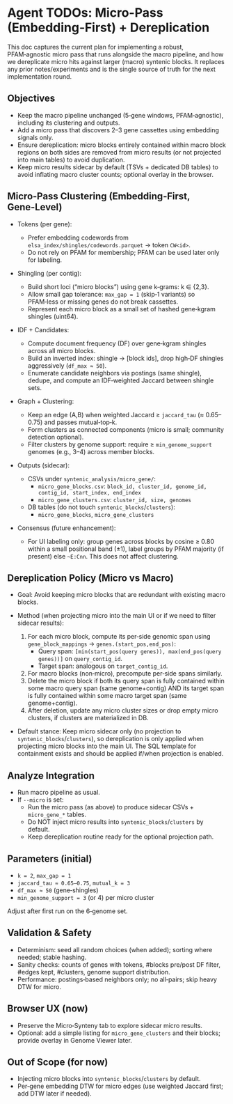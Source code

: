 # Agent TODOs: Micro-Pass (Embedding‑First) + Dereplication

This doc captures the current plan for implementing a robust, PFAM‑agnostic micro pass that runs alongside the macro pipeline, and how we dereplicate micro hits against larger (macro) syntenic blocks. It replaces any prior notes/experiments and is the single source of truth for the next implementation round.

## Objectives

- Keep the macro pipeline unchanged (5‑gene windows, PFAM‑agnostic), including its clustering and outputs.
- Add a micro pass that discovers 2–3 gene cassettes using embedding signals only.
- Ensure dereplication: micro blocks entirely contained within macro block regions on both sides are removed from micro results (or not projected into main tables) to avoid duplication.
- Keep micro results sidecar by default (TSVs + dedicated DB tables) to avoid inflating macro cluster counts; optional overlay in the browser.

## Micro‑Pass Clustering (Embedding‑First, Gene‑Level)

- Tokens (per gene):
  - Prefer embedding codewords from `elsa_index/shingles/codewords.parquet` → token `CW<id>`.
  - Do not rely on PFAM for membership; PFAM can be used later only for labeling.

- Shingling (per contig):
  - Build short loci (“micro blocks”) using gene k‑grams: k ∈ {2,3}.
  - Allow small gap tolerance: `max_gap = 1` (skip‑1 variants) so PFAM‑less or missing genes do not break cassettes.
  - Represent each micro block as a small set of hashed gene‑kgram shingles (uint64).

- IDF + Candidates:
  - Compute document frequency (DF) over gene‑kgram shingles across all micro blocks.
  - Build an inverted index: shingle → [block ids], drop high‑DF shingles aggressively (`df_max ≈ 50`).
  - Enumerate candidate neighbors via postings (same shingle), dedupe, and compute an IDF‑weighted Jaccard between shingle sets.

- Graph + Clustering:
  - Keep an edge (A,B) when weighted Jaccard ≥ `jaccard_tau` (≈ 0.65–0.75) and passes mutual‑top‑k.
  - Form clusters as connected components (micro is small; community detection optional).
  - Filter clusters by genome support: require ≥ `min_genome_support` genomes (e.g., 3–4) across member blocks.

- Outputs (sidecar):
  - CSVs under `syntenic_analysis/micro_gene/`:
    - `micro_gene_blocks.csv`: `block_id, cluster_id, genome_id, contig_id, start_index, end_index`
    - `micro_gene_clusters.csv`: `cluster_id, size, genomes`
  - DB tables (do not touch `syntenic_blocks`/`clusters`):
    - `micro_gene_blocks`, `micro_gene_clusters`

- Consensus (future enhancement):
  - For UI labeling only: group genes across blocks by cosine ≥ 0.80 within a small positional band (±1), label groups by PFAM majority (if present) else `~E:Cnn`. This does not affect clustering.

## Dereplication Policy (Micro vs Macro)

- Goal: Avoid keeping micro blocks that are redundant with existing macro blocks.

- Method (when projecting micro into the main UI or if we need to filter sidecar results):
  1) For each micro block, compute its per‑side genomic span using `gene_block_mappings` → `genes.(start_pos,end_pos)`:
     - Query span: `[min(start_pos(query genes)), max(end_pos(query genes))]` on `query_contig_id`.
     - Target span: analogous on `target_contig_id`.
  2) For macro blocks (non‑micro), precompute per‑side spans similarly.
  3) Delete the micro block if both its query span is fully contained within some macro query span (same genome+contig) AND its target span is fully contained within some macro target span (same genome+contig).
  4) After deletion, update any micro cluster sizes or drop empty micro clusters, if clusters are materialized in DB.

- Default stance: Keep micro sidecar only (no projection to `syntenic_blocks`/`clusters`), so dereplication is only applied when projecting micro blocks into the main UI. The SQL template for containment exists and should be applied if/when projection is enabled.

## Analyze Integration

- Run macro pipeline as usual.
- If `--micro` is set:
  - Run the micro pass (as above) to produce sidecar CSVs + `micro_gene_*` tables.
  - Do NOT inject micro results into `syntenic_blocks`/`clusters` by default.
  - Keep dereplication routine ready for the optional projection path.

## Parameters (initial)

- `k = 2`, `max_gap = 1`
- `jaccard_tau ≈ 0.65–0.75`, `mutual_k = 3`
- `df_max ≈ 50` (gene‑shingles)
- `min_genome_support = 3` (or 4) per micro cluster

Adjust after first run on the 6‑genome set.

## Validation & Safety

- Determinism: seed all random choices (when added); sorting where needed; stable hashing.
- Sanity checks: counts of genes with tokens, #blocks pre/post DF filter, #edges kept, #clusters, genome support distribution.
- Performance: postings‑based neighbors only; no all‑pairs; skip heavy DTW for micro.

## Browser UX (now)

- Preserve the Micro‑Synteny tab to explore sidecar micro results.
- Optional: add a simple listing for `micro_gene_clusters` and their blocks; provide overlay in Genome Viewer later.

## Out of Scope (for now)

- Injecting micro blocks into `syntenic_blocks`/`clusters` by default.
- Per‑gene embedding DTW for micro edges (use weighted Jaccard first; add DTW later if needed).

